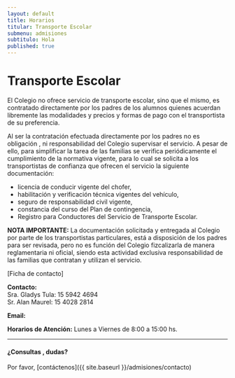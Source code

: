 ```yaml
---
layout: default
title: Horarios
titular: Transporte Escolar
submenu: admisiones
subtitulo: Hola
published: true
---
```


# Transporte Escolar

El Colegio no ofrece servicio de transporte escolar, sino que el mismo, es contratado directamente por los padres de los alumnos quienes acuerdan libremente las modalidades y precios  y formas de pago con el transportista de su preferencia.

Al ser la  contratación efectuada directamente por los padres no es obligación , ni responsabilidad del Colegio supervisar el servicio. A pesar de ello,  para simplificar la tarea de las familias se verifica periódicamente  el cumplimiento de la normativa vigente, para lo cual se solicita a los transportistas de confianza que ofrecen el servicio la siguiente documentación:

- licencia de conducir vigente del chofer,
- habilitación y verificación técnica vigentes del vehículo,
- seguro de responsabilidad civil vigente,
- constancia del curso del Plan de contingencia,
- Registro para Conductores del Servicio de Transporte Escolar.

**NOTA IMPORTANTE:** La documentación solicitada y entregada al Colegio por parte de los transportistas particulares, está a disposición de los padres para ser revisada, pero no es función del Colegio fizcalizarla de manera reglamentaria ni oficial, siendo esta actividad exclusiva responsabilidad de las familias que contratan y utilizan el servicio. 



[Ficha de contacto]

**Contacto:** 	
Sra. Gladys Tula: 15 5942 4694  
Sr. Alan Maurel: 15 4028 2814  

**Email:** 

**Horarios de Atención:** Lunes a Viernes de 8:00 a 15:00 hs.

---

#### ¿Consultas , dudas?
Por favor, [contáctenos]({{ site.baseurl }}/admisiones/contacto)